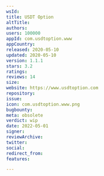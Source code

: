 ```yaml
---
wsId: 
title: USDT Option
altTitle: 
authors: 
users: 100000
appId: com.usdtoption.www
appCountry: 
released: 2020-05-10
updated: 2020-05-10
version: 1.1.1
stars: 3.2
ratings: 
reviews: 14
size: 
website: https://www.usdtoption.com
repository: 
issue: 
icon: com.usdtoption.www.png
bugbounty: 
meta: obsolete
verdict: wip
date: 2022-05-01
signer: 
reviewArchive: 
twitter: 
social: 
redirect_from: 
features: 

---
```


